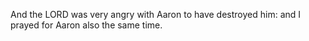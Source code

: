 And the LORD was very angry with Aaron to have destroyed him: and I prayed for Aaron also the same time.
